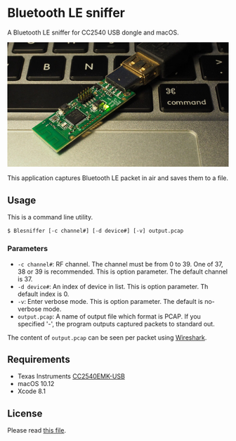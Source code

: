# Bluetooth LE sniffer

A Bluetooth LE sniffer for CC2540 USB dongle and macOS.

![CC2540 USB dongle](README.jpg)

This application captures Bluetooth LE packet in air and saves them to a file.

## Usage

This is a command line utility.

```
$ Blesniffer [-c channel#] [-d device#] [-v] output.pcap
```

### Parameters

  * `-c channel#`: RF channel. The channel must be from 0 to 39. One of 37, 38 or 39 is recommended. This is option parameter. The default channel is 37.
  * `-d device#`: An index of device in list. This is option parameter. Th default index is 0.
  * `-v`: Enter verbose mode. This is option parameter. The default is no-verbose mode.
  * `output.pcap`: A name of output file which format is PCAP. If you specified '-', the program outputs captured packets to standard out.

The content of `output.pcap` can be seen per packet using [Wireshark](https://www.wireshark.org/).

## Requirements

* Texas Instruments [CC2540EMK-USB](http://www.ti.com/tool/cc2540emk-usb)
* macOS 10.12
* Xcode 8.1

## License

Please read [this file](LICENSE).

